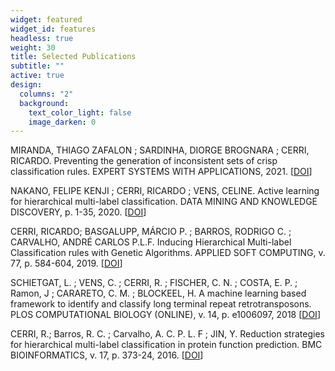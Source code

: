 ```yaml
---
widget: featured
widget_id: features
headless: true
weight: 30
title: Selected Publications
subtitle: ""
active: true
design:
  columns: "2"
  background:
    text_color_light: false
    image_darken: 0
---
```

MIRANDA, THIAGO ZAFALON ; SARDINHA, DIORGE BROGNARA ; CERRI, RICARDO. Preventing the generation of inconsistent sets of crisp classification rules. EXPERT SYSTEMS WITH APPLICATIONS, 2021. [](https://doi.org/10.1016/j.eswa.2020.113811)[](https://doi.org/10.1016/j.eswa.2020.113811)[[DOI](https://doi.org/10.1016/j.eswa.2020.113811)]

NAKANO, FELIPE KENJI ; CERRI, RICARDO ; VENS, CELINE. Active learning for hierarchical multi-label classification. DATA MINING AND KNOWLEDGE DISCOVERY, p. 1-35, 2020. [](http://dx.doi.org/10.1007/s10618-020-00704-w)[[DOI](http://dx.doi.org/10.1007/s10618-020-00704-w)]

CERRI, RICARDO; BASGALUPP, MÁRCIO P. ; BARROS, RODRIGO C. ; CARVALHO, ANDRÉ CARLOS P.L.F. Inducing Hierarchical Multi-label Classification rules with Genetic Algorithms. APPLIED SOFT COMPUTING, v. 77, p. 584-604, 2019. [](http://dx.doi.org/10.1016/j.asoc.2019.01.017)[[DOI](http://dx.doi.org/10.1016/j.asoc.2019.01.017)]

SCHIETGAT, L. ; VENS, C. ; CERRI, R. ; FISCHER, C. N. ; COSTA, E. P. ; Ramon, J ; CARARETO, C. M. ; BLOCKEEL, H. A machine learning based framework to identify and classify long terminal repeat retrotransposons. PLOS COMPUTATIONAL BIOLOGY (ONLINE), v. 14, p. e1006097, 2018 [](https://doi.org/10.1371/journal.pcbi.1006097)[[DOI](https://doi.org/10.1371/journal.pcbi.1006097)]

CERRI, R.; Barros, R. C. ; Carvalho, A. C. P. L. F ; JIN, Y. Reduction strategies for hierarchical multi-label classification in protein function prediction. BMC BIOINFORMATICS, v. 17, p. 373-24, 2016. [](http://dx.doi.org/10.1186/s12859-016-1232-1)[[DOI](http://dx.doi.org/10.1186/s12859-016-1232-1)]
